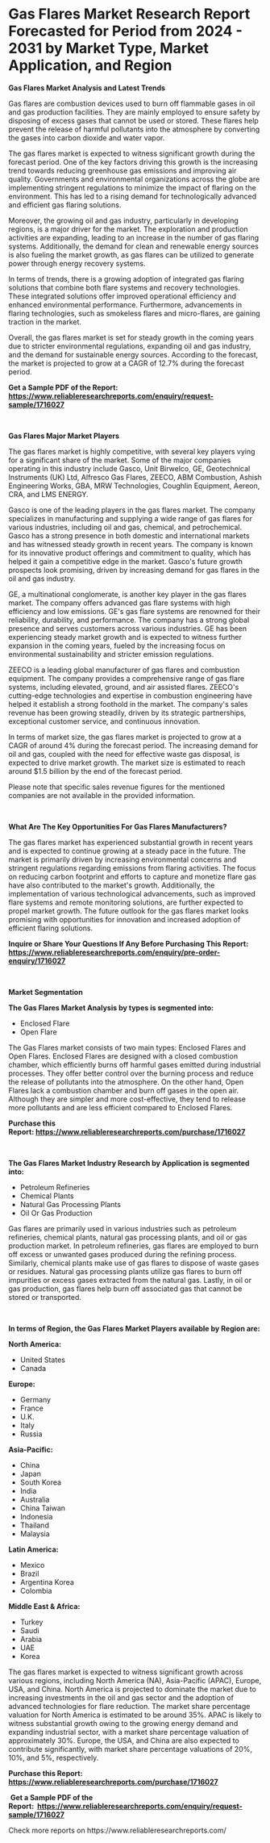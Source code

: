 <p><h1>Gas Flares Market Research Report Forecasted for Period from 2024 -  2031 by Market Type, Market Application, and Region</h1></p><p><strong>Gas Flares Market Analysis and Latest Trends</strong></p>
<p><p>Gas flares are combustion devices used to burn off flammable gases in oil and gas production facilities. They are mainly employed to ensure safety by disposing of excess gases that cannot be used or stored. These flares help prevent the release of harmful pollutants into the atmosphere by converting the gases into carbon dioxide and water vapor.</p><p>The gas flares market is expected to witness significant growth during the forecast period. One of the key factors driving this growth is the increasing trend towards reducing greenhouse gas emissions and improving air quality. Governments and environmental organizations across the globe are implementing stringent regulations to minimize the impact of flaring on the environment. This has led to a rising demand for technologically advanced and efficient gas flaring solutions.</p><p>Moreover, the growing oil and gas industry, particularly in developing regions, is a major driver for the market. The exploration and production activities are expanding, leading to an increase in the number of gas flaring systems. Additionally, the demand for clean and renewable energy sources is also fueling the market growth, as gas flares can be utilized to generate power through energy recovery systems.</p><p>In terms of trends, there is a growing adoption of integrated gas flaring solutions that combine both flare systems and recovery technologies. These integrated solutions offer improved operational efficiency and enhanced environmental performance. Furthermore, advancements in flaring technologies, such as smokeless flares and micro-flares, are gaining traction in the market.</p><p>Overall, the gas flares market is set for steady growth in the coming years due to stricter environmental regulations, expanding oil and gas industry, and the demand for sustainable energy sources. According to the forecast, the market is projected to grow at a CAGR of 12.7% during the forecast period.</p></p>
<p><strong>Get a Sample PDF of the Report:&nbsp; <a href="https://www.reliableresearchreports.com/enquiry/request-sample/1716027">https://www.reliableresearchreports.com/enquiry/request-sample/1716027</a></strong></p>
<p>&nbsp;</p>
<p><strong>Gas Flares Major Market Players</strong></p>
<p><p>The gas flares market is highly competitive, with several key players vying for a significant share of the market. Some of the major companies operating in this industry include Gasco, Unit Birwelco, GE, Geotechnical Instruments (UK) Ltd, Alfresco Gas Flares, ZEECO, ABM Combustion, Ashish Engineering Works, GBA, MRW Technologies, Coughlin Equipment, Aereon, CRA, and LMS ENERGY.</p><p>Gasco is one of the leading players in the gas flares market. The company specializes in manufacturing and supplying a wide range of gas flares for various industries, including oil and gas, chemical, and petrochemical. Gasco has a strong presence in both domestic and international markets and has witnessed steady growth in recent years. The company is known for its innovative product offerings and commitment to quality, which has helped it gain a competitive edge in the market. Gasco's future growth prospects look promising, driven by increasing demand for gas flares in the oil and gas industry.</p><p>GE, a multinational conglomerate, is another key player in the gas flares market. The company offers advanced gas flare systems with high efficiency and low emissions. GE's gas flare systems are renowned for their reliability, durability, and performance. The company has a strong global presence and serves customers across various industries. GE has been experiencing steady market growth and is expected to witness further expansion in the coming years, fueled by the increasing focus on environmental sustainability and stricter emission regulations.</p><p>ZEECO is a leading global manufacturer of gas flares and combustion equipment. The company provides a comprehensive range of gas flare systems, including elevated, ground, and air assisted flares. ZEECO's cutting-edge technologies and expertise in combustion engineering have helped it establish a strong foothold in the market. The company's sales revenue has been growing steadily, driven by its strategic partnerships, exceptional customer service, and continuous innovation.</p><p>In terms of market size, the gas flares market is projected to grow at a CAGR of around 4% during the forecast period. The increasing demand for oil and gas, coupled with the need for effective waste gas disposal, is expected to drive market growth. The market size is estimated to reach around $1.5 billion by the end of the forecast period.</p><p>Please note that specific sales revenue figures for the mentioned companies are not available in the provided information.</p></p>
<p>&nbsp;</p>
<p><strong>What Are The Key Opportunities For Gas Flares Manufacturers?</strong></p>
<p><p>The gas flares market has experienced substantial growth in recent years and is expected to continue growing at a steady pace in the future. The market is primarily driven by increasing environmental concerns and stringent regulations regarding emissions from flaring activities. The focus on reducing carbon footprint and efforts to capture and monetize flare gas have also contributed to the market's growth. Additionally, the implementation of various technological advancements, such as improved flare systems and remote monitoring solutions, are further expected to propel market growth. The future outlook for the gas flares market looks promising with opportunities for innovation and increased adoption of efficient flaring solutions.</p></p>
<p><strong>Inquire or Share Your Questions If Any Before Purchasing This Report: <a href="https://www.reliableresearchreports.com/enquiry/pre-order-enquiry/1716027">https://www.reliableresearchreports.com/enquiry/pre-order-enquiry/1716027</a></strong></p>
<p>&nbsp;</p>
<p><strong>Market Segmentation</strong></p>
<p><strong>The Gas Flares Market Analysis by types is segmented into:</strong></p>
<p><ul><li>Enclosed Flare</li><li>Open Flare</li></ul></p>
<p><p>The Gas Flares market consists of two main types: Enclosed Flares and Open Flares. Enclosed Flares are designed with a closed combustion chamber, which efficiently burns off harmful gases emitted during industrial processes. They offer better control over the burning process and reduce the release of pollutants into the atmosphere. On the other hand, Open Flares lack a combustion chamber and burn off gases in the open air. Although they are simpler and more cost-effective, they tend to release more pollutants and are less efficient compared to Enclosed Flares.</p></p>
<p><strong>Purchase this Report:&nbsp;<a href="https://www.reliableresearchreports.com/purchase/1716027">https://www.reliableresearchreports.com/purchase/1716027</a></strong></p>
<p>&nbsp;</p>
<p><strong>The Gas Flares Market Industry Research by Application is segmented into:</strong></p>
<p><ul><li>Petroleum Refineries</li><li>Chemical Plants</li><li>Natural Gas Processing Plants</li><li>Oil Or Gas Production</li></ul></p>
<p><p>Gas flares are primarily used in various industries such as petroleum refineries, chemical plants, natural gas processing plants, and oil or gas production market. In petroleum refineries, gas flares are employed to burn off excess or unwanted gases produced during the refining process. Similarly, chemical plants make use of gas flares to dispose of waste gases or residues. Natural gas processing plants utilize gas flares to burn off impurities or excess gases extracted from the natural gas. Lastly, in oil or gas production, gas flares help burn off associated gas that cannot be stored or transported.</p></p>
<p>&nbsp;</p>
<p><strong>In terms of Region, the Gas Flares Market Players available by Region are:</strong></p>
<p>
    <p> <strong> North America: </strong>
        <ul>
            <li>United States</li>
            <li>Canada</li>
        </ul>
        </p> 
    <p> <strong> Europe: </strong>
        <ul>
            <li>Germany</li>
            <li>France</li>
            <li>U.K.</li>
            <li>Italy</li>
            <li>Russia</li>
        </ul>
        </p> 
    <p> <strong> Asia-Pacific: </strong>
        <ul>
            <li>China</li>
            <li>Japan</li>
            <li>South Korea</li>
            <li>India</li>
            <li>Australia</li>
            <li>China Taiwan</li>
            <li>Indonesia</li>
            <li>Thailand</li>
            <li>Malaysia</li>
        </ul>
        </p> 
    <p> <strong> Latin America: </strong>
        <ul>
            <li>Mexico</li>
            <li>Brazil</li>
            <li>Argentina Korea</li>
            <li>Colombia</li>
        </ul>
        </p> 
    <p> <strong> Middle East & Africa: </strong>
        <ul>
            <li>Turkey</li>
            <li>Saudi</li>
            <li>Arabia</li>
            <li>UAE</li>
            <li>Korea</li>
        </ul>
    </p>
    </p>
<p><p>The gas flares market is expected to witness significant growth across various regions, including North America (NA), Asia-Pacific (APAC), Europe, USA, and China. North America is projected to dominate the market due to increasing investments in the oil and gas sector and the adoption of advanced technologies for flare reduction. The market share percentage valuation for North America is estimated to be around 35%. APAC is likely to witness substantial growth owing to the growing energy demand and expanding industrial sector, with a market share percentage valuation of approximately 30%. Europe, the USA, and China are also expected to contribute significantly, with market share percentage valuations of 20%, 10%, and 5%, respectively.</p></p>
<p><strong>Purchase this Report: <a href="https://www.reliableresearchreports.com/purchase/1716027">https://www.reliableresearchreports.com/purchase/1716027</a></strong></p>
<p>&nbsp;<strong>Get a Sample PDF of the Report:&nbsp;&nbsp;<a href="https://www.reliableresearchreports.com/enquiry/request-sample/1716027">https://www.reliableresearchreports.com/enquiry/request-sample/1716027</a></strong></p>
<p><strong></strong></p>
<p>Check more reports on https://www.reliableresearchreports.com/</p>